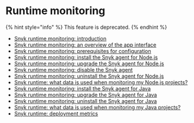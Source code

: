 # Runtime monitoring

{% hint style="info" %}
This feature is deprecated.
{% endhint %}

* [Snyk runtime monitoring: introduction](snyk-runtime-monitoring-introduction.md)
* [Snyk runtime monitoring: an overview of the app interface](snyk-runtime-monitoring-an-overview-of-the-app-interface.md)
* [Snyk runtime monitoring: prerequisites for configuration](snyk-runtime-monitoring-prerequisites-for-configuration.md)
* [Snyk runtime monitoring: install the Snyk agent for Node.js](snyk-runtime-monitoring-install-the-snyk-agent-for-node.js.md)
* [Snyk runtime monitoring: upgrade the Snyk agent for Node.js](snyk-runtime-monitoring-upgrade-the-snyk-agent-for-node.js.md)
* [Snyk runtime monitoring: disable the Snyk agent](snyk-runtime-monitoring-disable-the-snyk-agent.md)
* [Snyk runtime monitoring: uninstall the Snyk agent for Node.js](snyk-runtime-monitoring-uninstall-the-snyk-agent-for-node.js.md)
* [Snyk runtime: what data is used when monitoring my Node.js projects?](snyk-runtime-what-data-is-used-when-monitoring-my-node.js-projects.md)
* [Snyk runtime monitoring: install the Snyk agent for Java](snyk-runtime-monitoring-install-the-snyk-agent-for-node.js.md)
* [Snyk runtime monitoring: upgrade the Snyk agent for Java](snyk-runtime-monitoring-upgrade-the-snyk-agent-for-node.js.md)
* [Snyk runtime monitoring: uninstall the Snyk agent for Java](snyk-runtime-monitoring-uninstall-the-snyk-agent-for-node.js.md)
* [Snyk runtime: what data is used when monitoring my Java projects?](snyk-runtime-what-data-is-used-when-monitoring-my-node.js-projects.md)
* [Snyk runtime: deployment metrics](snyk-runtime-deployment-metrics.md)

